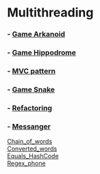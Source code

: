 # Multithreading
### - [Game Arkanoid](https://github.com/necha143/Multithreading/tree/master/src/Arkanoid) </br>
### - [Game Hippodrome](https://github.com/necha143/Multithreading/tree/master/src/Hippodrome) </br>
### - [MVC pattern](https://github.com/necha143/Multithreading/tree/master/src/MVC) </br>
### - [Game Snake](https://github.com/necha143/Multithreading/tree/master/src/Snake) </br>
### - [Refactoring](https://github.com/necha143/Multithreading/tree/master/src/Refactoring) </br>
### - [Messanger](https://github.com/necha143/Multithreading/tree/master/src/Messanger) </br>
[Chain_of_words](https://github.com/necha143/Multithreading/blob/master/src/Chain_of_words.java) </br>
[Converted_words](https://github.com/necha143/Multithreading/blob/master/src/Converted_words.java) </br>
[Equals_HashCode](https://github.com/necha143/Multithreading/blob/master/src/Equals_HashCode.java) </br>
[Regex_phone](https://github.com/necha143/Multithreading/blob/master/src/Regex_phone.java) </br>

